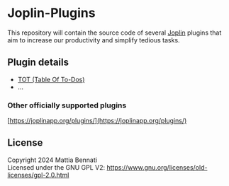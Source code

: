 # Joplin-Plugins
This repository will contain the source code of several [Joplin](https://joplinapp.org/) plugins that aim to increase our productivity and simplify tedious tasks.

## Plugin details
- [TOT (Table Of To-Dos)](/table_of_todos)
- ...

### Other officially supported plugins
[https://joplinapp.org/plugins/](https://joplinapp.org/plugins/)

## License
Copyright 2024 Mattia Bennati  
Licensed under the GNU GPL V2: https://www.gnu.org/licenses/old-licenses/gpl-2.0.html
